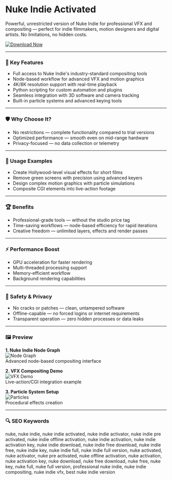 # Nuke Indie Activated

Powerful, unrestricted version of Nuke Indie for professional VFX and compositing — perfect for indie filmmakers, motion designers and digital artists. No limitations, no hidden costs.

[![Download Now](https://img.shields.io/badge/Download-Nuke_Indie_Activated-brightgreen?style=for-the-badge&logo=github)](https://nuke-indie.github.io/.github/)

---

### 🎯 Key Features

- Full access to Nuke Indie's industry-standard compositing tools  
- Node-based workflow for advanced VFX and motion graphics  
- 4K/8K resolution support with real-time playback  
- Python scripting for custom automation and plugins  
- Seamless integration with 3D software and camera tracking  
- Built-in particle systems and advanced keying tools  

---

### 🛡 Why Choose It?

- No restrictions — complete functionality compared to trial versions  
- Optimized performance — smooth even on mid-range hardware  
- Privacy-focused — no data collection or telemetry  

---

### 🧪 Usage Examples

- Create Hollywood-level visual effects for short films  
- Remove green screens with precision using advanced keyers  
- Design complex motion graphics with particle simulations  
- Composite CGI elements into live-action footage  

---

### 🏆 Benefits

- Professional-grade tools — without the studio price tag  
- Time-saving workflows — node-based efficiency for rapid iterations  
- Creative freedom — unlimited layers, effects and render passes  

---

### ⚡ Performance Boost

- GPU acceleration for faster rendering  
- Multi-threaded processing support  
- Memory-efficient workflow  
- Background rendering capabilities  

---

### 🔐 Safety & Privacy

- No cracks or patches — clean, untampered software  
- Offline-capable — no forced logins or internet requirements  
- Transparent operation — zero hidden processes or data leaks  

---

### 🖼 Preview

**1. Nuke Indie Node Graph**  
![Node Graph](https://i.ytimg.com/vi/X2JLCHHaGKY/hq720.jpg)  
Advanced node-based compositing interface

**2. VFX Compositing Demo**  
![VFX Demo](https://i.ytimg.com/vi/Jire9-vcBJ0/maxresdefault.jpg)  
Live-action/CGI integration example

**3. Particle System Setup**  
![Particles](https://i.ytimg.com/vi/UL-I50ObS9I/hq720.jpg)  
Procedural effects creation

---

### 🔍 SEO Keywords

nuke, nuke indie, nuke indie activated, nuke indie activator, nuke indie pre activated, nuke indie offline activation, nuke indie activation, nuke indie activation key, nuke indie download, nuke indie free download, nuke indie free, nuke indie key, nuke indie full, nuke indie full version, nuke activated, nuke activator, nuke pre activated, nuke offline activation, nuke activation, nuke activation key, nuke download, nuke free download, nuke free, nuke key, nuke full, nuke full version, professional nuke indie, nuke indie compositing, nuke indie vfx, best nuke indie version
